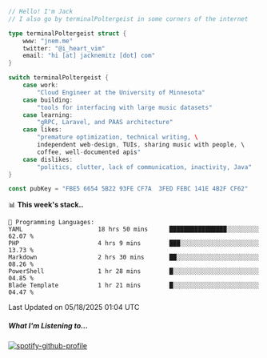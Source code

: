```go
// Hello! I'm Jack
// I also go by terminalPoltergeist in some corners of the internet

type terminalPoltergeist struct {
    www: "jnem.me"
    twitter: "@i_heart_vim"
    email: "hi [at] jacknemitz [dot] com"
}

switch terminalPoltergeist {
    case work:
        "Cloud Engineer at the University of Minnesota"
    case building:
        "tools for interfacing with large music datasets"
    case learning:
        "gRPC, Laravel, and PAAS architecture"
    case likes:
        "premature optimization, technical writing, \
        independent web-design, TUIs, sharing music with people, \
        coffee, well-documented apis"
    case dislikes:
        "politics, clutter, lack of communication, inactivity, Java"
}

const pubKey = "FBE5 6654 5B22 93FE CF7A  3FED FEBC 141E 4B2F CF62"
```

<!--START_SECTION:waka-->
📊 **This week's stack..** 

```text
💬 Programming Languages: 
YAML                     18 hrs 50 mins      ████████████████░░░░░░░░░   62.07 % 
PHP                      4 hrs 9 mins        ███░░░░░░░░░░░░░░░░░░░░░░   13.73 % 
Markdown                 2 hrs 30 mins       ██░░░░░░░░░░░░░░░░░░░░░░░   08.26 % 
PowerShell               1 hr 28 mins        █░░░░░░░░░░░░░░░░░░░░░░░░   04.85 % 
Blade Template           1 hr 21 mins        █░░░░░░░░░░░░░░░░░░░░░░░░   04.47 % 
```


 Last Updated on 05/18/2025 01:04 UTC
<!--END_SECTION:waka-->

##### What I'm Listening to...

[![spotify-github-profile](https://jnem.me/listening-item?maxAge=2592000)](https://jnem.me/listening)
